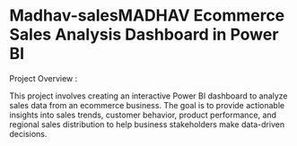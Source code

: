 # Madhav-salesMADHAV Ecommerce Sales Analysis Dashboard in Power BI

Project Overview :

This project involves creating an interactive Power BI dashboard to analyze sales data from an ecommerce business. The goal is to provide actionable insights into sales trends, customer behavior, product performance, and regional sales distribution to help business stakeholders make data-driven decisions.
